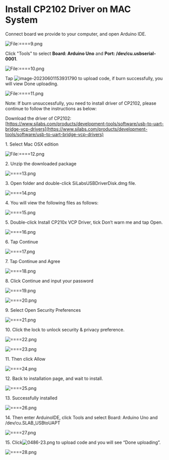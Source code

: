 # **Install CP2102 Driver on MAC System**

Connect board we provide to your computer, and open Arduino IDE.

![File:====9.png](./media/40A968D312A8B080E52C4559201F498A.png)

Click "Tools" to select **Board: Arduino Uno** and **Port: /dev/cu.usbserial-0001**.

![File:====10.png](./media/3123378638D9C83554A2C90BFA436BCF.png)

Tap ![image-20230601153931790](media/image-20230601153931790.png) to upload code, if burn successfully, you will view Done uploading.

![File:====11.png](./media/E97244571B69D21FF31DE3B879B8B0E5.png)

Note: If burn unsuccessfully, you need to install driver of CP2102, please continue to follow the instructions as below:

Download the driver of CP2102:[https://www.silabs.com/products/development-tools/software/usb-to-uart-bridge-vcp-drivers](https://www.silabs.com/products/development-tools/software/usb-to-uart-bridge-vcp-drivers)

1\. Select Mac OSX edition

![File:====12.png](./media/6E53A3DACDEC57D5EE0B15B48D771A5B.png)

2\. Unzip the downloaded package

![====13.png](./media/8DCED2768D5F86D3D0C3F6076D87A9A8.png)

3\. Open folder and double-click SiLabsUSBDriverDisk.dmg file.

![====14.png](./media/61AE3E706A1C4AFA7948D5FB2E797A6D.png)

4\. You will view the following files as follows:

![====15.png](./media/3FFD0525E16492EDE92BDB8C84198DB9.png)

5\. Double-click Install CP210x VCP Driver, tick Don’t warn me and tap Open.

![====16.png](./media/14F6EBB088E654ABC2F0149645E34ED1.png)

6\. Tap Continue

![====17.png](./media/A243872CDBB520E4D298C006E001FFF5.png)

7\. Tap Continue and Agree

![====18.png](./media/AE367C1894DF6745E46BBDFC460C1F99.png)

8\. Click Continue and input your password

![====19.png](./media/27B7214283D7F76ABA3557DD629BD965.png)

![====20.png](./media/29BBCA3360D806164717733460574356.png)

9\. Select Open Security Preferences

![====21.png](./media/CA6BC6E536202F07A53C09201A0996FF.png)

10\. Click the lock to unlock security & privacy preference.

![====22.png](./media/379CAA1889F4A45614B27C9B2B934869.png)

![====23.png](./media/88A1B169A192EE6C49E95947D6287FC2.png)

11\. Then click Allow

![====24.png](./media/19E43624EFDE1B223800201C944D25E9.png)

12\. Back to installation page, and wait to install.

![====25.png](./media/BB0E17AFD8BAD8B8013F19D7A9DA0FD9.png)

13\. Successfully installed

![====26.png](./media/3BD5BB3752ABF97E9BAB6BF950A75BED.png)

14\. Then enter ArduinoIDE, click Tools and select Board: Arduino Uno and /dev/cu.SLAB_USBtoUAPT

![====27.png](./media/73AED810D216D7DA3A3CE9CC0E4DBA4A.png)

15\. Click![0486-23.png](./media/0486-23.png) to upload code and you will see “Done uploading”.

![====28.png](./media/D918E2E31A9632F8B272A16595C46A83.png)


